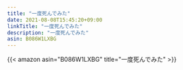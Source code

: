 ```yaml
---
title: "一度死んでみた"
date: 2021-08-08T15:45:20+09:00
linkTitle: "一度死んでみた"
description: "一度死んでみた"
asin: B086W1LXBG
---
```


{{< amazon asin="B086W1LXBG" title="一度死んでみた" >}}
